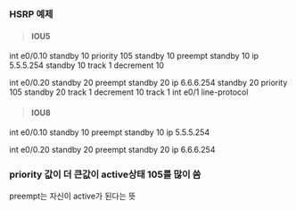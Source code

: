 ### HSRP 예제

>#### IOU5

int e0/0.10
standby 10 priority 105 
standby 10 preempt
standby 10 ip 5.5.5.254
standby 10 track 1 decrement 10

int e0/0.20
standby 20 preempt
standby 20 ip 6.6.6.254
standby 20 priority 105 
standby 20 track 1 decrement 10
track 1 int e0/1 line-protocol

>#### IOU8

int e0/0.10
standby 10 preempt
standby 10 ip 5.5.5.254

int e0/0.20
standby 20 preempt
standby 20 ip 6.6.6.254

### priority 값이 더 큰값이 active상태 105를 많이 씀 
preempt는 자신이 active가 된다는 뜻
